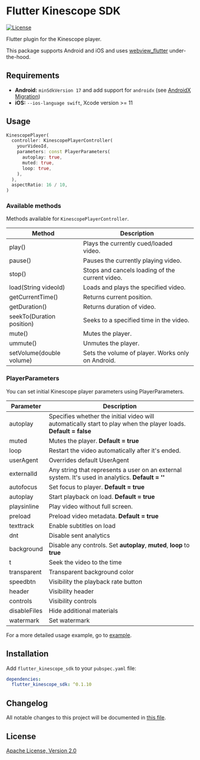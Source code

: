 # Flutter Kinescope SDK

[![License](https://img.shields.io/badge/License-Apache%202.0-blue.svg)](https://kinescope.io/)

Flutter plugin for the Kinescope player.

This package supports Android and iOS and uses [webview_flutter](https://pub.dev/packages/webview_flutter) under-the-hood.

## Requirements

- **Android:** `minSdkVersion 17` and add support for `androidx` (see [AndroidX Migration](https://flutter.dev/docs/development/androidx-migration))
- **iOS:** `--ios-language swift`, Xcode version >= 11

## Usage

```dart
KinescopePlayer(
  controller: KinescopePlayerController(
    yourVideoId,
    parameters: const PlayerParameters(
      autoplay: true,
      muted: true,
      loop: true,
    ),
  ),
  aspectRatio: 16 / 10,
)
```

### Available methods

Methods available for `KinescopePlayerController`.

| Method                    | Description                                       |
| ------------------------- | ------------------------------------------------- |
| play()                    | Plays the currently cued/loaded video.            |
| pause()                   | Pauses the currently playing video.               |
| stop()                    | Stops and cancels loading of the current video.   |
| load(String videoId)      | Loads and plays the specified video.              |
| getCurrentTime()          | Returns current position.                         |
| getDuration()             | Returns duration of video.                        |
| seekTo(Duration position) | Seeks to a specified time in the video.           |
| mute()                    | Mutes the player.                                 |
| ummute()                  | Unmutes the player.                               |
| setVolume(double volume)  | Sets the volume of player. Works only on Android. |

### PlayerParameters

You can set initial Kinescope player parameters using PlayerParameters.

| Parameter    | Description                                                                                                     |
| ------------ | --------------------------------------------------------------------------------------------------------------- |
| autoplay     | Specifies whether the initial video will automatically start to play when the player loads. **Default = false** |
| muted        | Mutes the player. **Default = true**                                                                            |
| loop         | Restart the video automatically after it's ended.                                                               |
| userAgent    | Overrides default UserAgent                                                                                     |
| externalId   | Any string that represents a user on an external system. It's used in analytics. **Default = ''**               |
| autofocus    | Set focus to player. **Default = true**                                                                         |
| autoplay     | Start playback on load. **Default = true**                                                                      |
| playsinline  | Play video without full screen.                                                                                 |
| preload      | Preload video metadata. **Default = true**                                                                      |
| texttrack    | Enable subtitles on load                                                                                        |
| dnt          | Disable sent analytics                                                                                          |
| background   | Disable any controls. Set **autoplay**, **muted**, **loop** to **true**                                         |
| t            | Seek the video to the time                                                                                      |
| transparent  | Transparent background color                                                                                    |
| speedbtn     | Visibility the playback rate button                                                                             |
| header       | Visibility header                                                                                               |
| controls     | Visibility controls                                                                                             |
| disableFiles | Hide additional materials                                                                                       |
| watermark    | Set watermark                                                                                                   |

For a more detailed usage example, go to [example](./example/lib/main.dart).

## Installation

Add `flutter_kinescope_sdk` to your `pubspec.yaml` file:

```yaml
dependencies:
  flutter_kinescope_sdk: ^0.1.10
```

## Changelog

All notable changes to this project will be documented in [this file](./CHANGELOG.md).

## License

[Apache License, Version 2.0](https://www.apache.org/licenses/LICENSE-2.0)
